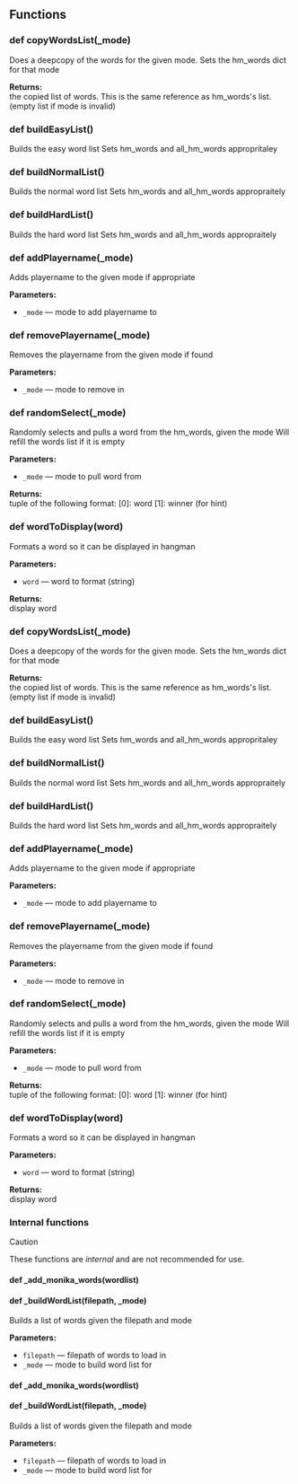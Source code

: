 ## Functions

### def copyWordsList(_mode)

Does a deepcopy of the words for the given mode.  Sets the hm_words dict for that mode

**Returns:**<br>
the copied list of words. This is the same reference as hm_words's list. (empty list if mode is invalid)

### def buildEasyList()

Builds the easy word list  Sets hm_words and all_hm_words appropritaley

### def buildNormalList()

Builds the normal word list  Sets hm_words and all_hm_words appropraitely

### def buildHardList()

Builds the hard word list  Sets hm_words and all_hm_words appropraitely

### def addPlayername(_mode)

Adds playername to the given mode if appropriate

**Parameters:**
- `_mode` &mdash; mode to add playername to


### def removePlayername(_mode)

Removes the playername from the given mode if found

**Parameters:**
- `_mode` &mdash; mode to remove in


### def randomSelect(_mode)

Randomly selects and pulls a word from the hm_words, given the mode  Will refill the words list if it is empty

**Parameters:**
- `_mode` &mdash; mode to pull word from


**Returns:**<br>
tuple of the following format: [0]: word [1]: winner (for hint)

### def wordToDisplay(word)

Formats a word so it can be displayed in hangman

**Parameters:**
- `word` &mdash; word to format (string)


**Returns:**<br>
display word

### def copyWordsList(_mode)

Does a deepcopy of the words for the given mode.  Sets the hm_words dict for that mode

**Returns:**<br>
the copied list of words. This is the same reference as hm_words's list. (empty list if mode is invalid)

### def buildEasyList()

Builds the easy word list  Sets hm_words and all_hm_words appropritaley

### def buildNormalList()

Builds the normal word list  Sets hm_words and all_hm_words appropraitely

### def buildHardList()

Builds the hard word list  Sets hm_words and all_hm_words appropraitely

### def addPlayername(_mode)

Adds playername to the given mode if appropriate

**Parameters:**
- `_mode` &mdash; mode to add playername to


### def removePlayername(_mode)

Removes the playername from the given mode if found

**Parameters:**
- `_mode` &mdash; mode to remove in


### def randomSelect(_mode)

Randomly selects and pulls a word from the hm_words, given the mode  Will refill the words list if it is empty

**Parameters:**
- `_mode` &mdash; mode to pull word from


**Returns:**<br>
tuple of the following format: [0]: word [1]: winner (for hint)

### def wordToDisplay(word)

Formats a word so it can be displayed in hangman

**Parameters:**
- `word` &mdash; word to format (string)


**Returns:**<br>
display word

### Internal functions

> [!CAUTION]
> These functions are *internal* and are not recommended for use.

#### def _add_monika_words(wordlist)

#### def _buildWordList(filepath, _mode)

Builds a list of words given the filepath and mode

**Parameters:**
- `filepath` &mdash; filepath of words to load in
- `_mode` &mdash; mode to build word list for


#### def _add_monika_words(wordlist)

#### def _buildWordList(filepath, _mode)

Builds a list of words given the filepath and mode

**Parameters:**
- `filepath` &mdash; filepath of words to load in
- `_mode` &mdash; mode to build word list for


